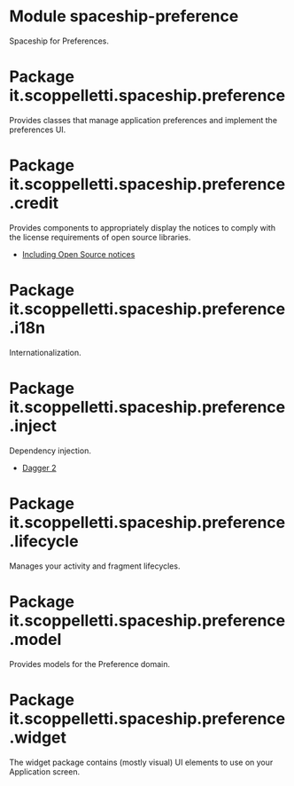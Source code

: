 # Module spaceship-preference

Spaceship for Preferences.

# Package it.scoppelletti.spaceship.preference

Provides classes that manage application preferences and implement the
preferences UI.

# Package it.scoppelletti.spaceship.preference.credit

Provides components to appropriately display the notices to comply with
the license requirements of open source libraries. 

* [Including Open Source notices](http://github.com/dscoppelletti/spaceship/wiki/Including-Open-Source-notices)

# Package it.scoppelletti.spaceship.preference.i18n

Internationalization.

# Package it.scoppelletti.spaceship.preference.inject

Dependency injection.

* [Dagger 2](http://google.github.io/dagger)

# Package it.scoppelletti.spaceship.preference.lifecycle

Manages your activity and fragment lifecycles.

# Package it.scoppelletti.spaceship.preference.model

Provides models for the Preference domain.

# Package it.scoppelletti.spaceship.preference.widget

The widget package contains (mostly visual) UI elements to use on your
Application screen.
